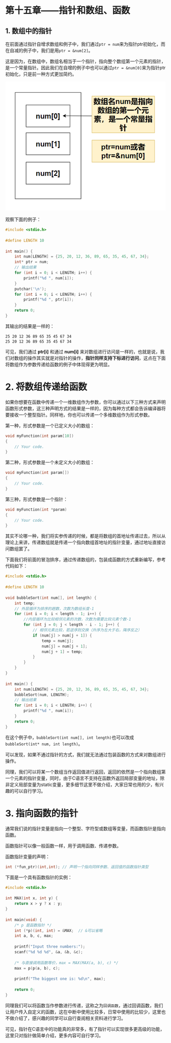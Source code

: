 # 第十五章——指针和数组、函数

## 1. 数组中的指针

在前面通过指针自增求数组和例子中，我们通过`ptr = num`来为指针ptr初始化，而在自减的例子中，我们是用`ptr = &num[2]`。

这是因为，在数组中，数组名相当于一个指针，指向整个数组第一个元素的指针，是一个常量指针。因此我们在自增的例子中也可以通过`ptr = &num[0]`来为指针ptr初始化，只是前一种方式更加简约。

![](../../images/C语言基础/2.15-1.png)

观察下面的例子：

```c
#include <stdio.h>

#define LENGTH 10

int main() {
    int num[LENGTH] = {25, 20, 12, 36, 89, 65, 35, 45, 67, 34};
    int* ptr = num;
    // 输出结果
    for (int i = 0; i < LENGTH; i++) {
        printf("%d ", num[i]);
    }
    putchar('\n');
    for (int i = 0; i < LENGTH; i++) {
        printf("%d ", ptr[i]);
    }
    return 0;
}
```

其输出的结果是一样的：

```plaintext
25 20 12 36 89 65 35 45 67 34 
25 20 12 36 89 65 35 45 67 34
```

可见，我们通过 **ptr[i]** 和通过 **num[i]** 来对数组进行访问是一样的，也就是说，我们对数组的操作其实就是对指针的操作，**指针同样支持下标进行访问**，这点在下面将数组作为参数传递给函数的例子中体现得更为明显。

# 2. 将数组传递给函数

如果你想要在函数中传递一个一维数组作为参数，你可以通过以下三种方式来声明函数形式参数，这三种声明方式的结果是一样的，因为每种方式都会告诉编译器将要接收一个整型指针。同样地，你也可以传递一个多维数组作为形式参数。

第一种，形式参数是一个已定义大小的数组：

```c
void myFunction(int param[10])
{
    // Your code.
}
```

第二种，形式参数是一个未定义大小的数组：

```c
void myFunction(int param[])
{
    // Your code.
}
```

第三种，形式参数是一个指针：

```c
void myFunction(int *param)
{
    // Your code.
}
```

其实不论哪一种，我们将实参传递的时候，都是将数组的首地址传递过去，所以从理论上来讲，传递数组就是传递一个指向数组首地址的指针变量，通过地址直接访问数组罢了。

下面我们将前面的冒泡排序，通过传递数组的，包装成函数的方式重新编写，参考代码如下：

```c
#include <stdio.h>

#define LENGTH 10

void bubbleSort(int num[], int length) {
    int temp;
    // 外层循环为排序的趟数，次数为数组长度-1
    for (int i = 0; i < length - 1; i++) {
        //内层循环为比较相邻元素的次数，次数为需要比较元素个数-1
        for (int j = 0; j < length - i - 1; j++) {
            // 相邻元素比较，若逆序则交换（升序为左大于右，降序反之）
            if (num[j] > num[j + 1]) {
                temp = num[j];
                num[j] = num[j + 1];
                num[j + 1] = temp;
            }
        }
    }
}

int main() {
    int num[LENGTH] = {25, 20, 12, 36, 89, 65, 35, 45, 67, 34};
    bubbleSort(num, LENGTH);
    // 输出结果
    for (int i = 0; i < LENGTH; i++) {
        printf("%d ", num[i]);
    }
    return 0;
}
```

在这个例子中，`bubbleSort(int num[], int length)`也可以改成`bubbleSort(int* num, int length)`。

可以发现，如果不通过指针的方式，我们就无法通过包装函数的方式来对数组进行操作。

同理，我们可以将某一个数组当作返回值进行返回，返回的依然是一个指向数组第一个元素的指针变量，同时，由于C语言不支持在函数外返回局部变量的地址，除非定义局部变量为static变量，更多细节这里不做介绍，大家日常也用的少，有兴趣的可以自行学习。

# 3. 指向函数的指针

通常我们说的指针变量是指向一个整型、字符型或数组等变量，而函数指针是指向函数。

函数指针可以像一般函数一样，用于调用函数、传递参数。

函数指针变量的声明：

```c
int (*fun_ptr)(int,int); // 声明一个指向同样参数、返回值的函数指针类型
```

下面是一个具有函数指针的实例：

```c
#include <stdio.h>

int MAX(int x, int y) {
    return x > y ? x : y;
}

int main(void) {
    /* p 是函数指针 */
    int (*p)(int, int) = &MAX;  // &可以省略
    int a, b, c, max;

    printf("Input three numbers:");
    scanf("%d %d %d", &a, &b, &c);

    /* 与直接调用函数等价，max = MAX(MAX(a, b), c) */
    max = p(p(a, b), c);

    printf("The biggest one is: %d\n", max);

    return 0;
}
```

同理我们可以将函数当作参数进行传递，这称之为`回调函数`，通过回调函数，我们让用户传入自定义的函数，这在中断中使用比较多，日常中使用的比较少，这里也不做介绍了，感兴趣的同学可以自行查阅相关资料进行学习。

可见，指针在C语言中的功能真的非常多，有了指针可以实现很多更高级的功能，这里只对指针做简单介绍，更多内容可自行学习。